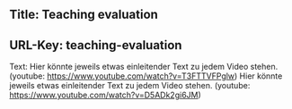 Title: Teaching evaluation
----
URL-Key: teaching-evaluation
----
Text:
Hier könnte jeweils etwas einleitender Text zu jedem Video stehen.
(youtube:  https://www.youtube.com/watch?v=T3FTTVFPglw)
Hier könnte jeweils etwas einleitender Text zu jedem Video stehen.
(youtube:  https://www.youtube.com/watch?v=D5ADk2gi6JM)
